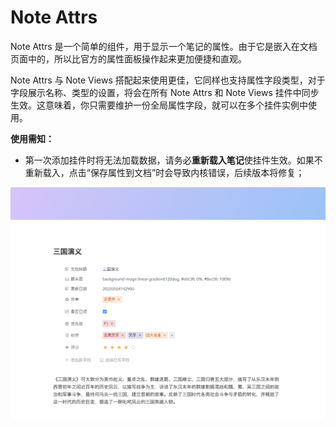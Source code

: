 # Note Attrs

Note Attrs 是一个简单的组件，用于显示一个笔记的属性。由于它是嵌入在文档页面中的，所以比官方的属性面板操作起来更加便捷和直观。

Note Attrs 与 Note Views 搭配起来使用更佳，它同样也支持属性字段类型，对于字段展示名称、类型的设置，将会在所有 Note Attrs 和 Note Views 挂件中同步生效。这意味着，你只需要维护一份全局属性字段，就可以在多个挂件实例中使用。

**使用需知：**

- 第一次添加挂件时将无法加载数据，请务必**重新载入笔记**使挂件生效。如果不重新载入，点击“保存属性到文档”时会导致内核错误，后续版本将修复；


![preview](https://raw.githubusercontent.com/langzhou/siyuan-note/main/widgets/note-attrs/preview/note-attrs-1.png)
